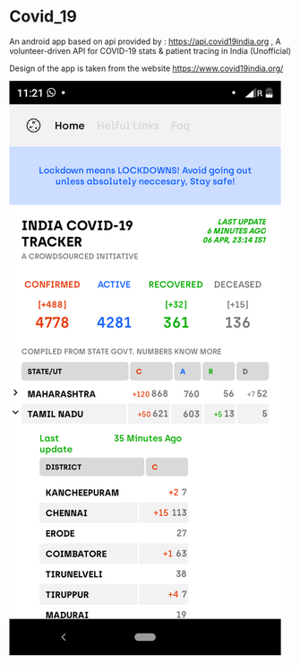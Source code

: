 # Covid_19

An android app based on api provided by : https://api.covid19india.org , A volunteer-driven API for COVID-19 stats & patient tracing in India (Unofficial)

Design of the app is taken from the website https://www.covid19india.org/




 ![screenshot](sreenshot.png)
